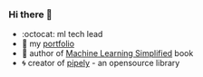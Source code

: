 ### Hi there 👋

- :octocat: ml tech lead
- :link: my [portfolio](https://awolf.io)
- :orange_book: author of [Machine Learning Simplified](https://themlsbook.com) book
- :cyclone: creator of [pipely](https://pypi.org/project/pipely/) - an opensource library


<!-- https://gist.github.com/rxaviers/7360908 -->
